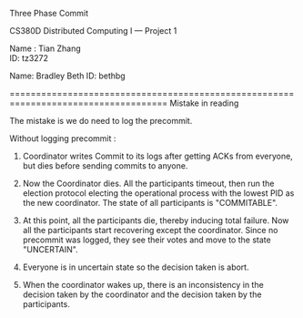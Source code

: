 Three Phase Commit

CS380D Distributed Computing I — Project 1

Name : Tian Zhang  
ID: tz3272

Name: Bradley Beth
ID: bethbg

====================================================================================
Mistake in reading

The mistake is we do need to log the precommit.


Without logging precommit :
   1. Coordinator writes Commit to its logs after getting ACKs from everyone, 
   but dies before sending commits to anyone.
   
   2. Now the Coordinator dies. All the participants timeout, then run the 
   election protocol electing the operational process with the lowest PID as 
   the new coordinator. The state of all participants is "COMMITABLE". 

   3. At this point, all the participants die, thereby inducing total failure. 
   Now all the participants start recovering except the coordinator. Since no 
   precommit was logged, they see their votes and move to the state "UNCERTAIN". 
   
   4. Everyone is in uncertain state so the decision taken is abort.
   
   5. When the coordinator wakes up, there is an inconsistency in the 
   decision taken by the coordinator and the decision taken by the participants. 


 
